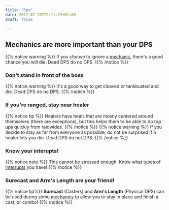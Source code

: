 ```yaml
---
title: "Dps"
date: 2021-07-20T22:11:23+01:00
draft: false

---
```



## Mechanics are more important than your DPS
{{% notice warning %}}
If you choose to ignore a [mechanic](https://spicychicken.quest/guides/group/mechanics/), there's a good chance you will die. Dead DPS do no DPS.
{{% /notice %}}


### Don't stand in front of the boss
{{% notice warning %}}
It's a good way to get cleaved or tankbusted and die. Dead DPS do no DPS.
{{% /notice %}}

### If you're ranged, stay near healer
{{% notice tip %}}
Healers have heals that are mostly centered around themselves (there are exceptions), but this helps them to be able to do top ups quickly from raidwides. 
{{% /notice %}}
{{% notice warning %}}
If you decide to stay as far from everyone as possible, do not be surprised if a healer lets you die. Dead DPS do not DPS.
{{% /notice %}}

### Know your interupts!
{{% notice note %}}
This cannot be stressed enough. Know what types of [interrupts](http://spicychicken.quest/guides/sproots/everyone/#know-your-interrupts) you have!
{{% /notice %}}

### Surecast and Arm's Length are your friend!
{{% notice tip%}}
**Surecast** (Casters) and **Arm's Length** (Physical DPS) can be used during some [mechanics](https://spicychicken.quest/guides/group/mechanics/) to allow you to stay in place and finish a cast, or combo!
{{% /notice %}}